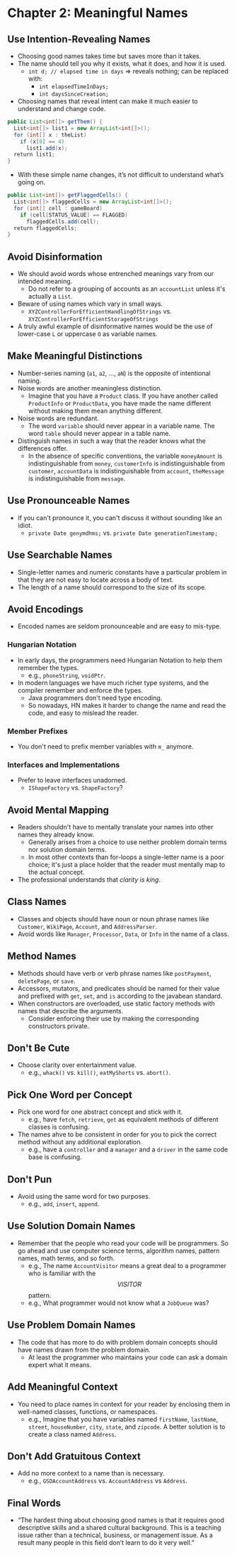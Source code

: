# Chapter 2: Meaningful Names

## Use Intention-Revealing Names

* Choosing good names takes time but saves more than it takes.
* The name should tell you why it exists, what it does, and how it is used.
  * `int d; // elapsed time in days` => reveals nothing; can be replaced with:
    * `int elapsedTimeInDays;`
    * `int daysSinceCreation;`
* Choosing names that reveal intent can make it much easier to understand and change code.

```java
public List<int[]> getThem() {
  List<int[]> list1 = new ArrayList<int[]>();
  for (int[] x : theList)
    if (x[0] == 4)
      list1.add(x);
  return list1;
}
```

* With these simple name changes, it’s not difficult to understand what’s going on.

```java
public List<int[]> getFlaggedCells() {
  List<int[]> flaggedCells = new ArrayList<int[]>();
  for (int[] cell : gameBoard)
    if (cell[STATUS_VALUE] == FLAGGED)
      flaggedCells.add(cell);
  return flaggedCells;
}
```

## Avoid Disinformation

* We should avoid words whose entrenched meanings vary from our intended meaning.
  * Do not refer to a grouping of accounts as an `accountList` unless it's actually a `List`.
* Beware of using names which vary in small ways.
  * `XYZControllerForEfficientHandlingOfStrings` vs. `XYZControllerForEfficientStorageOfStrings`
* A truly awful example of disinformative names would be the use of lower-case `L` or uppercase `O` as variable names.

## Make Meaningful Distinctions

* Number-series naming (`a1`, `a2`, ..., `aN`) is the opposite of intentional naming.
* Noise words are another meaningless distinction.
  * Imagine that you have a `Product` class. If you have another called `ProductInfo` or `ProductData`, you have made the name different without making them mean anything different.
* Noise words are redundant.
  * The word `variable` should never appear in a variable name. The word `table` should never appear in a table name.
* Distinguish names in such a way that the reader knows what the differences offer.
  * In the absence of specific conventions, the variable `moneyAmount` is indistinguishable from `money`, `customerInfo` is indistinguishable from `customer`, `accountData` is indistinguishable from `account`, `theMessage` is indistinguishable from `message`.

## Use Pronounceable Names

* If you can't pronounce it, you can't discuss it without sounding like an idiot.
  * `private Date genymdhms;` vs. `private Date generationTimestamp;`

## Use Searchable Names

* Single-letter names and numeric constants have a particular problem in that they are not easy to locate across a body of text.
* The length of a name should correspond to the size of its scope.

## Avoid Encodings

* Encoded names are seldom pronounceable and are easy to mis-type.

### Hungarian Notation

* In early days, the programmers need Hungarian Notation to help them remember the types.
  * e.g., `phoneString`, `voidPtr`.
* In modern languages we have much richer type systems, and the compiler remember and enforce the types.
  * Java programmers don't need type encoding.
  * So nowadays, HN makes it harder to change the name and read the code, and easy to mislead the reader.

### Member Prefixes

* You don't need to prefix member variables with `m_` anymore.

### Interfaces and Implementations

* Prefer to leave interfaces unadorned.
  * `IShapeFactory` vs. `ShapeFactory`?

## Avoid Mental Mapping

* Readers shouldn't have to mentally translate your names into other names they already know.
  * Generally arises from a choice to use neither problem domain terms nor solution domain terms.
  * In most other contexts than for-loops a single-letter name is a poor choice; it's just a place holder that the reader must mentally map to the actual concept.
* The professional understands that *clarity is king*.

## Class Names

* Classes and objects should have noun or noun phrase names like `Customer`, `WikiPage`, `Account`, and `AddressParser`.
* Avoid words like `Manager`, `Processor`, `Data`, or `Info` in the name of a class.

## Method Names

* Methods should have verb or verb phrase names like `postPayment`, `deletePage`, or `save`.
* Accessors, mutators, and predicates should be named for their value and prefixed with `get`, `set`, and `is` according to the javabean standard.
* When constructors are overloaded, use static factory methods with names that describe the arguments.
  * Consider enforcing their use by making the corresponding constructors private.

## Don't Be Cute

* Choose clarity over entertainment value.
  * e.g., `whack()` vs. `kill()`, `eatMyShorts` vs. `abort()`.

## Pick One Word per Concept

* Pick one word for one abstract concept and stick with it.
  * e.g., have `fetch`, `retrieve`, `get` as equivalent methods of different classes is confusing.
* The names ahve to be consistent in order for you to pick the correct method without any additional exploration.
  * e.g., have a `controller` and a `manager` and a `driver` in the same code base is confusing.

## Don't Pun

* Avoid using the same word for two purposes.
  * e.g., `add`, `insert`, `append`.

## Use Solution Domain Names

* Remember that the people who read your code will be programmers. So go ahead and use computer science terms, algorithm names, pattern names, math terms, and so forth.
  * e.g., The name `AccountVisitor` means a great deal to a programmer who is familiar with the $$VISITOR$$ pattern.
  * e.g., What programmer would not know what a `JobQueue` was?

## Use Problem Domain Names

* The code that has more to do with problem domain concepts should have names drawn from the problem domain.
  * At least the programmer who maintains your code can ask a domain expert what it means.

## Add Meaningful Context

* You need to place names in context for your reader by enclosing them in well-named classes, functions, or namespaces.
  * e.g., Imagine that you have variables named `firstName`, `lastName`, `street`, `houseNumber`, `city`, `state`, and `zipcode`. A better solution is to create a class named `Address`.

## Don't Add Gratuitous Context

* Add no more context to a name than is necessary.
  * e.g., `GSDAccountAddress` vs. `AccountAddress` vs `Address`.

## Final Words

* “The hardest thing about choosing good names is that it requires good descriptive skills and a shared cultural background. This is a teaching issue rather than a technical, business, or management issue. As a result many people in this field don’t learn to do it very well.”
